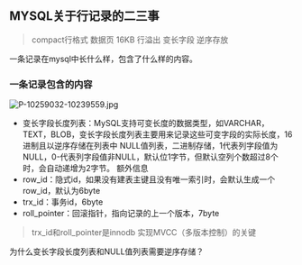 ## MYSQL关于行记录的二三事

> compact行格式
> 数据页
> 16KB
> 行溢出
> 变长字段
> 逆序存放

一条记录在mysql中长什么样，包含了什么样的内容。
### 一条记录包含的内容
![P-10259032-10239559.jpg](https://p3-juejin.byteimg.com/tos-cn-i-k3u1fbpfcp/e9d32ad9d507426182ced3bf6d95a21c~tplv-k3u1fbpfcp-watermark.image?)

* 变长字段长度列表：MySQL支持可变长度的数据类型，如VARCHAR，TEXT，BLOB，变长字段长度列表主要用来记录这些可变字段的实际长度，16进制且以逆序存储在列表中
NULL值列表，二进制存储，1代表列字段值为NULL，0-代表列字段值非NULL，默认位1字节，但默认空列个数超过8个时，会自动递增为2字节。
额外信息
* row_id：隐式id，如果没有建表主键且没有唯一索引时，会默认生成一个row_id，默认为6byte
* trx_id：事务id，6byte
* roll_pointer：回滚指针，指向记录的上一个版本，7byte
> trx_id和roll_pointer是innodb 实现MVCC（多版本控制）的关键

为什么变长字段长度列表和NULL值列表需要逆序存储？


